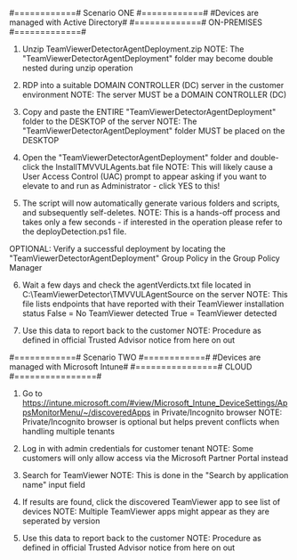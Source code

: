 #============# Scenario  ONE #============#
#Devices are managed with Active Directory#
#=============# ON-PREMISES #=============#

1. Unzip TeamViewerDetectorAgentDeployment.zip
NOTE: The "TeamViewerDetectorAgentDeployment" folder may become double nested during unzip operation

2. RDP into a suitable DOMAIN CONTROLLER (DC) server in the customer environment
NOTE: The server MUST be a DOMAIN CONTROLLER (DC)

3. Copy and paste the ENTIRE "TeamViewerDetectorAgentDeployment" folder to the DESKTOP of the server
NOTE: The "TeamViewerDetectorAgentDeployment" folder MUST be placed on the DESKTOP

4. Open the "TeamViewerDetectorAgentDeployment" folder and double-click the InstallTMVVULAgents.bat file
NOTE: This will likely cause a User Access Control (UAC) prompt to appear asking if you want to elevate to and run as Administrator - click YES to this!

5. The script will now automatically generate various folders and scripts, and subsequently self-deletes.
NOTE: This is a hands-off process and takes only a few seconds - if interested in the operation please refer to the deployDetection.ps1 file.

OPTIONAL: Verify a successful deployment by locating the "TeamViewerDetectorAgentDeployment" Group Policy in the Group Policy Manager

6. Wait a few days and check the agentVerdicts.txt file located in C:\TeamViewerDetector\TMVVULAgentSource on the server
NOTE: This file lists endpoints that have reported with their TeamViewer installation status
False = No TeamViewer detected
True  = TeamViewer detected

7. Use this data to report back to the customer
NOTE: Procedure as defined in official Trusted Advisor notice from here on out


#============# Scenario  TWO #============#
#Devices are managed with Microsoft Intune#
#================# CLOUD #================#

1. Go to https://intune.microsoft.com/#view/Microsoft_Intune_DeviceSettings/AppsMonitorMenu/~/discoveredApps in Private/Incognito browser
NOTE: Private/Incognito browser is optional but helps prevent conflicts when handling multiple tenants

2. Log in with admin credentials for customer tenant
NOTE: Some customers will only allow access via the Microsoft Partner Portal instead

3. Search for TeamViewer
NOTE: This is done in the "Search by application name" input field

4. If results are found, click the discovered TeamViewer app to see list of devices
NOTE: Multiple TeamViewer apps might appear as they are seperated by version

5. Use this data to report back to the customer
NOTE: Procedure as defined in official Trusted Advisor notice from here on out
